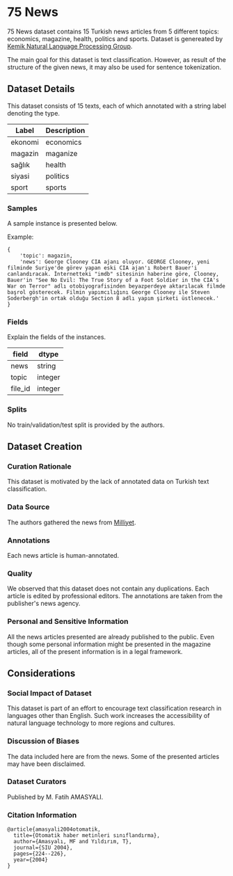 # 75 News

75 News dataset contains 15 Turkish news articles from 5 different topics: economics, magazine, health, politics and sports. Dataset is genereated by [Kemik Natural Language Processing Group](http://www.kemik.yildiz.edu.tr/). 

The main goal for this dataset is text classification. However, as result of the structure of the given news, it may also be used for sentence tokenization. 

## Dataset Details

This dataset consists of 15 texts, each of which annotated with a string label denoting the type. 

| Label | Description |
|-------|-------------|
| ekonomi     | economics    |
| magazin     | maganize   |
| sağlık     | health   |
| siyasi     | politics     |
| sport     | sports   |


### Samples

A sample instance is presented below.

Example:

```
{ 
    'topic': magazin,
    'news': George Clooney CIA ajanı oluyor. GEORGE Clooney, yeni filminde Suriye'de görev yapan eski CIA ajan'ı Robert Bauer'i canlandıracak. İnternetteki "imdb" sitesinin haberine göre, Clooney, Bauer'in "See No Evil: The True Story of a Foot Soldier in the CIA's War on Terror" adlı otobiyografisinden beyazperdeye aktarılacak filmde başrol gösterecek. Filmin yapımcılığını George Clooney ile Steven Soderbergh'in ortak olduğu Section 8 adlı yapım şirketi üstlenecek.'
}
```

### Fields

Explain the fields of the instances. 

| field   | dtype   |
|----------|------------|
| news   | string   |
| topic | integer |
| file_id | integer |

### Splits

No train/validation/test split is provided by the authors. 

## Dataset Creation

### Curation Rationale
This dataset is motivated by the lack of annotated data on Turkish text classification. 

### Data Source

The authors gathered the news from [Milliyet](milliyet.com.tr).

### Annotations

Each news article is human-annotated. 

### Quality

We observed that this dataset does not contain any duplications. Each article is edited by professional editors. The annotations are taken from the publisher's news agency. 

### Personal and Sensitive Information

All the news articles presented are already published to the public. Even though some personal information might be presented in the magazine articles, all of the present information is in a legal framework.

## Considerations

### Social Impact of Dataset

This dataset is part of an effort to encourage text classification research in languages other than English. Such work increases the accessibility of natural language technology to more regions and cultures. 

### Discussion of Biases

The data included here are from the news. Some of the presented articles may have been disclaimed.

### Dataset Curators

Published by M. Fatih AMASYALI.

### Citation Information

```
@article{amasyali2004otomatik,
  title={Otomatik haber metinleri sınıflandırma},
  author={Amasyalı, MF and Yıldırım, T},
  journal={SIU 2004},
  pages={224--226},
  year={2004}
}
```